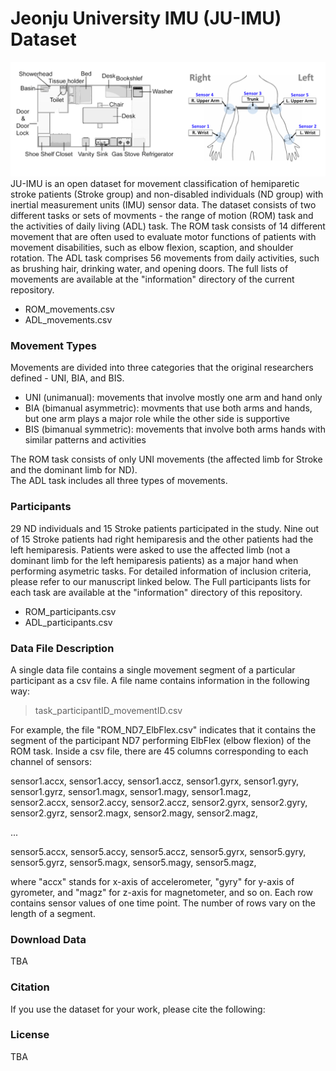 # Jeonju University IMU (JU-IMU) Dataset
![](./figure/Figure1_Location_Sensors.png)
JU-IMU is an open dataset for movement classification of hemiparetic stroke patients (Stroke group) and non-disabled individuals (ND group) with inertial measurement units (IMU) sensor data.
The dataset consists of two different tasks or sets of movments - the range of motion (ROM) task and the activities of daily living (ADL) task.
The ROM task consists of 14 different movement that are often used to evaluate motor functions of patients with movement disabilities, such as elbow flexion, scaption, and shoulder rotation.
The ADL task comprises 56 movements from daily activities, such as brushing hair, drinking water, and opening doors. The full lists of movements are available at the "information" directory of the current repository.

* ROM_movements.csv
* ADL_movements.csv

### Movement Types
Movements are divided into three categories that the original researchers defined - UNI, BIA, and BIS.
* UNI (unimanual): movements that involve mostly one arm and hand only
* BIA (bimanual asymmetric): movments that use both arms and hands, but one arm plays a major role while the other side is supportive
* BIS (bimanual symmetric): movements that involve both arms hands with similar patterns and activities

The ROM task consists of only UNI movements (the affected limb for Stroke and the dominant limb for ND).  
The ADL task includes all three types of movements.

### Participants
29 ND individuals and 15 Stroke patients participated in the study. Nine out of 15 Stroke patients had right hemiparesis and the other patients had the left hemiparesis.
Patients were asked to use the affected limb (not a dominant limb for the left hemiparesis patients) as a major hand when performing asymetric tasks.
For detailed information of inclusion criteria, please refer to our manuscript linked below.
The Full participants lists for each task are available at the "information" directory of this repository.

* ROM_participants.csv
* ADL_participants.csv

### Data File Description
A single data file contains a single movement segment of a particular participant as a csv file.
A file name contains information in the following way:  
> task_participantID_movementID.csv

For example, the file "ROM_ND7_ElbFlex.csv" indicates that it contains the segment of the participant ND7 performing ElbFlex (elbow flexion) of the ROM task.
Inside a csv file, there are 45 columns corresponding to each channel of sensors:

sensor1.accx, sensor1.accy, sensor1.accz, sensor1.gyrx, sensor1.gyry, sensor1.gyrz, sensor1.magx, sensor1.magy, sensor1.magz,  
sensor2.accx, sensor2.accy, sensor2.accz, sensor2.gyrx, sensor2.gyry, sensor2.gyrz, sensor2.magx, sensor2.magy, sensor2.magz, 

...  

sensor5.accx, sensor5.accy, sensor5.accz, sensor5.gyrx, sensor5.gyry, sensor5.gyrz, sensor5.magx, sensor5.magy, sensor5.magz,


where "accx" stands for x-axis of accelerometer, "gyry" for y-axis of gyrometer, and "magz" for z-axis for magnetometer, and so on.
Each row contains sensor values of one time point. The number of rows vary on the length of a segment.

### Download Data
TBA

### Citation
If you use the dataset for your work, please cite the following: 

### License
TBA










